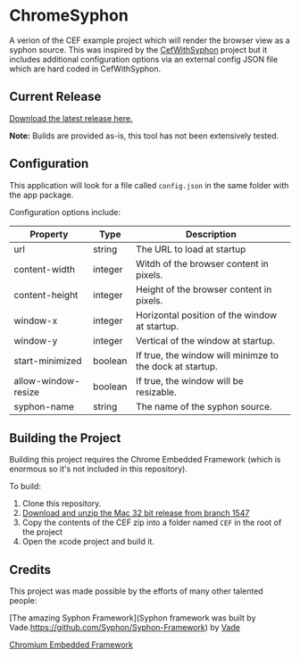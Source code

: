 # ChromeSyphon


A verion of the CEF example project which will render the browser view as a syphon source. This was inspired by the [CefWithSyphon](https://github.com/vibber/CefWithSyphon) project but it includes additional configuration options via an external config JSON file which are hard coded in CefWithSyphon.

## Current Release

[Download the latest release here.](https://github.com/glowbox/ChromeSyphon/releases/download/v1.0/ChromeSyphon-build.zip)

**Note:** Builds are provided as-is, this tool has not been extensively tested.

## Configuration 

This application will look for a file called `config.json` in the same folder with the app package. 

Configuration options include:

| Property | Type | Description 
| -------- | ---- | -----------
| url      | string | The URL to load at startup
| content-width | integer | Witdh of the browser content in pixels.
| content-height | integer | Height of the browser content in pixels.
| window-x | integer | Horizontal position of the window at startup.
| window-y | integer | Vertical of the window at startup.
| start-minimized | boolean | If true, the window will minimze to the dock at startup.
| allow-window-resize | boolean | If true, the window will be resizable.
| syphon-name | string | The name of the syphon source.


## Building the Project

Building this project requires the Chrome Embedded Framework (which is enormous so it's not included in this repository).

To build:

 1. Clone this repository.
 2. [Download and unzip the Mac 32 bit release from branch 1547 ](https://cefbuilds.com/)
 3. Copy the contents of the CEF zip into a folder named `CEF` in the root of the project
 4. Open the xcode project and build it.
 
 
## Credits

This project was made possible by the efforts of many other talented people:

[The amazing Syphon Framework](Syphon framework was built by Vade.https://github.com/Syphon/Syphon-Framework) by [Vade](https://github.com/vade)

[Chromium Embedded Framework](https://bitbucket.org/chromiumembedded/cef)